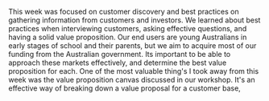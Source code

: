 This week was focused on customer discovery and best practices on gathering information from customers and investors. We learned about best practices when interviewing customers, asking effective questions, and having a solid value proposition. Our end users are young Australians in early stages of school and their parents, but we aim to acquire most of our funding from the Australian government. Its important to be able to approach these markets effectively, and determine the best value proposition for each.
One of the most valuable thing's I took away from this week was the value proposition canvas discussed in our workshop. It's an effective way of breaking down a value proposal for a customer base, 